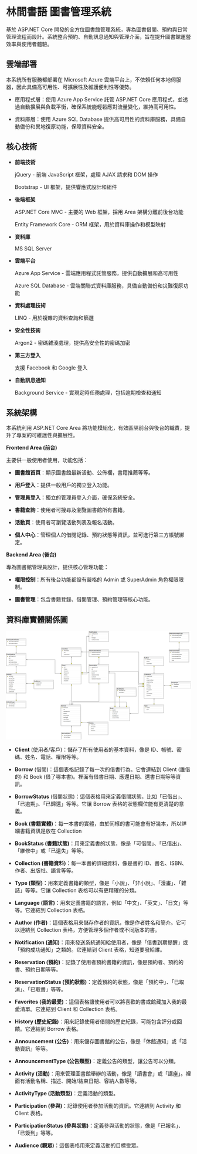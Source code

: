 
# 林間書語 圖書管理系統

基於 ASP.NET Core 開發的全方位圖書館管理系統，專為圖書借閱、預約與日常管理流程而設計。系統整合預約、自動訊息通知與管理介面，旨在提升圖書館運營效率與使用者體驗。

## 雲端部署

本系統所有服務都部署在 Microsoft Azure 雲端平台上，不依賴任何本地伺服器，因此具備高可用性、可擴展性及維護便利性等優勢。

- 應用程式層：使用 Azure App Service 託管 ASP.NET Core 應用程式，並透過自動擴展與負載平衡，確保系統能輕鬆應對流量變化，維持高可用性。

- 資料庫層：使用 Azure SQL Database 提供高可用性的資料庫服務，具備自動備份和異地復原功能，保障資料安全。

## 核心技術

- **前端技術**

  jQuery - 前端 JavaScript 框架，處理 AJAX 請求和 DOM 操作

  Bootstrap - UI 框架，提供響應式設計和組件

- **後端框架**

  ASP.NET Core MVC - 主要的 Web 框架，採用 Area 架構分離前後台功能

  Entity Framework Core - ORM 框架，用於資料庫操作和模型映射

- **資料庫**

  MS SQL Server

- **雲端平台**

  Azure App Service - 雲端應用程式託管服務，提供自動擴展和高可用性

  Azure SQL Database - 雲端關聯式資料庫服務，具備自動備份和災難復原功能

- **資料處理技術**

  LINQ - 用於複雜的資料查詢和篩選

- **安全性技術**

  Argon2 - 密碼雜湊處理，提供高安全性的密碼加密

- **第三方登入**

  支援 Facebook 和 Google 登入

- **自動訊息通知**

  Background Service - 實現定時任務處理，包括逾期檢查和通知

## 系統架構

本系統利用 ASP.NET Core Area 將功能模組化，有效區隔前台與後台的職責，提升了專案的可維護性與擴展性。

**Frontend Area (前台)**

主要供一般使用者使用，功能包括：

- **圖書館首頁**：顯示圖書館最新活動、公佈欄，書籍推薦等等。

- **用戶登入**：提供一般用戶的獨立登入功能。

- **管理員登入**：獨立的管理員登入介面，確保系統安全。

- **書籍查詢**：使用者可搜尋及瀏覽圖書館所有書籍。

- **活動頁**：使用者可瀏覽活動列表及報名活動。

- **個人中心**：管理個人的借閱記錄、預約狀態等資訊，並可進行第三方帳號綁定。

**Backend Area (後台)**

專為圖書館管理員設計，提供核心管理功能：

- **權限控制**：所有後台功能都設有嚴格的 Admin 或 SuperAdmin 角色權限限制。

- **圖書管理**：包含書籍登錄、借閱管理、預約管理等核心功能。

## 資料庫實體關係圖

![image](https://github.com/Justin5432/LibrarySystem/blob/df82101b1776a872e1af82314b3b2605421e5f4e/%E8%B3%87%E6%96%99%E5%BA%ABER%E5%9C%96(MS%20SQL).png)

- **Client** (使用者/客戶)：儲存了所有使用者的基本資料，像是 ID、帳號、密碼、姓名、電話、權限等等。

- **Borrow** (借閱)：這個表格記錄了每一次的借書行為。它會連結到 Client (誰借的) 和 Book (借了哪本書)。裡面有借書日期、應還日期、還書日期等等資訊。

- **BorrowStatus** (借閱狀態)：這個表格用來定義借閱狀態，比如「已借出」、「已逾期」、「已歸還」等等。它讓 Borrow 表格的狀態欄位能有更清楚的意義。

- **Book (書籍實體)**：每一本書的實體，由於同樣的書可能會有好幾本，所以詳細書籍資訊是放在 Collection

- **BookStatus (書籍狀態)**：用來定義書的狀態，像是「可借閱」、「已借出」、「維修中」或「已遺失」等等。

- **Collection (書籍資料)**：每一本書的詳細資料，像是書的 ID、書名、ISBN、作者、出版社、語言等等。

- **Type (類型)**：用來定義書籍的類型，像是「小說」、「非小說」、「漫畫」、「雜誌」等等。它讓 Collection 表格可以有更精確的分類。

- **Language (語言)**：用來定義書籍的語言，例如「中文」、「英文」、「日文」等等。它連結到 Collection 表格。

- **Author (作者)**：這個表格用來儲存作者的資訊，像是作者姓名和簡介。它可以連結到 Collection 表格，方便管理多個作者或不同版本的書。

- **Notification (通知)**：用來發送系統通知給使用者，像是「借書到期提醒」或「預約成功通知」之類的。它連結到 Client 表格，知道要發給誰。

- **Reservation (預約)**：記錄了使用者預約書籍的資訊，像是預約者、預約的書、預約日期等等。

- **ReservationStatus (預約狀態)**：定義預約的狀態，像是「預約中」、「已取消」、「已取書」等等。

- **Favorites (我的最愛)**：這個表格讓使用者可以將喜歡的書或館藏加入我的最愛清單。它連結到 Client 和 Collection 表格。

- **History (歷史紀錄)**：用來記錄使用者借閱的歷史紀錄，可能包含評分或回饋。它連結到 Borrow 表格。

- **Announcement (公告)**：用來儲存圖書館的公告，像是「休館通知」或「活動資訊」等等。

- **AnnouncementType (公告類型)**：定義公告的類型，讓公告可以分類。

- **Activity (活動)**：用來管理圖書館舉辦的活動，像是「讀書會」或「講座」。裡面有活動名稱、描述、開始/結束日期、容納人數等等。

- **ActivityType (活動類型)**：定義活動的類型。

- **Participation (參與)**：記錄使用者參加活動的資訊。它連結到 Activity 和 Client 表格。

- **ParticipationStatus (參與狀態)**：定義參與活動的狀態，像是「已報名」、「已簽到」等等。

- **Audience (觀眾)**：這個表格用來定義活動的目標受眾。
